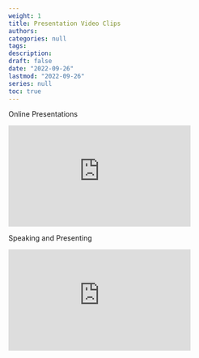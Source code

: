 ```yaml
---
weight: 1
title: Presentation Video Clips
authors:
categories: null
tags:
description: 
draft: false
date: "2022-09-26"
lastmod: "2022-09-26"
series: null
toc: true
---
```


Online Presentations  
<iframe width="360" height="200" src="https://www.youtube.com/embed/R5SYFiPvXzc?list=PLJSPTc0K-PlTPHXKT_PzkCUswdDH8G_Js" title="Effective Presentations 4 - Purposeful Practice and Feedback" frameborder="0" allow="accelerometer; autoplay; clipboard-write; encrypted-media; gyroscope; picture-in-picture" allowfullscreen></iframe>

Speaking and Presenting  
<iframe width="360" height="200" src="https://www.youtube.com/embed/KgO_MEqRCNg?list=PLJSPTc0K-PlRE8pw9-fmBd4v_Kw_R5vzd" title="Effective Presentations 1 - Preparation, organisation, language and questions" frameborder="0" allow="accelerometer; autoplay; clipboard-write; encrypted-media; gyroscope; picture-in-picture" allowfullscreen></iframe>
